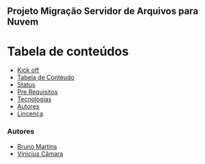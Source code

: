 ## Projeto Migração Servidor de Arquivos para Nuvem

Tabela de conteúdos
=================
<!--ts-->
   * [Kick off](https://docs.google.com/document/d/1XyfiEGuq1eScKdjHQqqRfQHgWpCOzxIfQK5rOF755i4/edit)
   * [Tabela de Conteudo](#tabela-de-conteudo)
   * [Status](#Status)
   * [Pre Requisitos](#pre-requisitos)
   * [Tecnologias](#tecnologias)
   * [Autores](#Autores)
   * [Lincença](#Lincença)
<!--te-->


### Autores
- [Bruno Martins](https://github.com/Brunomrss)
- [Vinicius Câmara](https://github.com/VinicinCamara)
